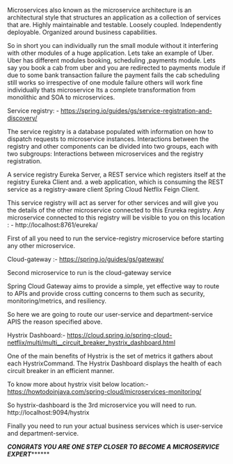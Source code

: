Microservices also known as the microservice architecture is an architectural style that structures an application as a collection of services that are. 
Highly maintainable and testable. Loosely coupled. Independently deployable. 
Organized around business capabilities.

So in short you can individually run the small module without it interfering with other modules of a huge application.
Lets take an example of Uber.
Uber has different modules booking, scheduling ,payments module.
Lets say you book a cab from uber and you are redirected to payments module if due to some bank transaction failure the
payment fails the cab scheduling still works so irrespective of one module failure others will work fine individually thats microservice
Its a complete transformation from monolithic and SOA to microservices.

Service registry: - https://spring.io/guides/gs/service-registration-and-discovery/

The service registry is a database populated with information on how to dispatch requests to microservice instances. 
Interactions between the registry and other components can be divided into two groups, 
each with two subgroups: Interactions between microservices and the registry registration.

A service registry Eureka Server, a REST service which registers itself at the registry Eureka Client and. a web application, 
which is consuming the REST service as a registry-aware client Spring Cloud Netflix Feign Client.

This service registry will act as server for other services and will give you the details of the other microservice connected to this Erureka registry.
Any microservice connected to this registry will be visible to you on this location : - http://localhost:8761/eureka/

First of all you need to run the service-registry microservice before starting any other microservice.

Cloud-gateway :- https://spring.io/guides/gs/gateway/

Second microservice to run is the cloud-gateway service

Spring Cloud Gateway aims to provide a simple, yet effective way to route to APIs and 
provide cross cutting concerns to them such as security, monitoring/metrics, and resiliency.

So here we are going to route our user-service and department-service APIS the reason specified above.

Hystrix Dashboard:-  https://cloud.spring.io/spring-cloud-netflix/multi/multi__circuit_breaker_hystrix_dashboard.html

One of the main benefits of Hystrix is the set of metrics it gathers about each HystrixCommand. 
The Hystrix Dashboard displays the health of each circuit breaker in an efficient manner.

To know more about hystrix visit below location:-
https://howtodoinjava.com/spring-cloud/microservices-monitoring/

So hystrix-dashboard is the 3rd microservice you will need to run.
http://localhost:9094/hystrix

Finally you need to run your actual business services which is user-service and department-service.

*****************************CONGRATS YOU ARE ONE STEP CLOSER TO BECOME A MICROSERVICE EXPERT***********************************
